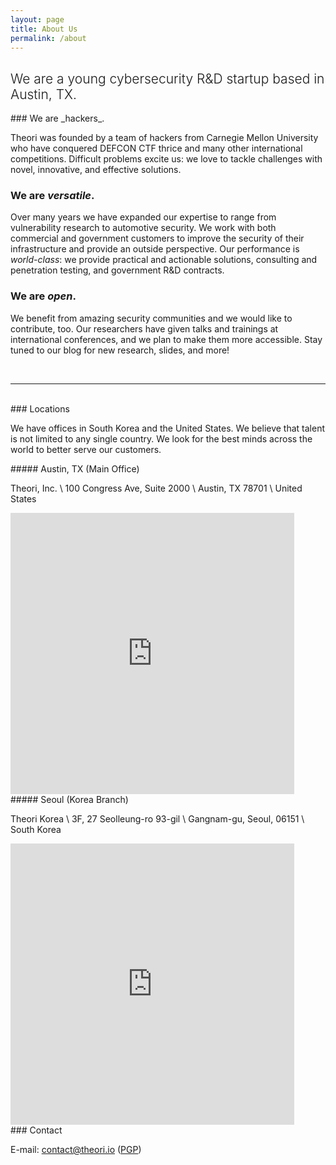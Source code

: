 ```yaml
---
layout: page
title: About Us
permalink: /about
---
```


<div class="row justify-content-between">
<div class="col-md-8 pr-5">

<h2 style="font-weight:300">We are a young cybersecurity R&D startup based in Austin, TX.</h2>

<div markdown="1">
### We are _hackers_.

Theori was founded by a team of hackers from Carnegie Mellon University who have conquered DEFCON CTF thrice and many other international competitions.
Difficult problems excite us: we love to tackle challenges with novel, innovative, and effective solutions.


### We are _versatile_.

Over many years we have expanded our expertise to range from vulnerability research to automotive security.
We work with both commercial and government customers to improve the security of their infrastructure and provide an outside perspective.
Our performance is _world-class_: we provide practical and actionable solutions, consulting and penetration testing, and government R&D contracts.


### We are _open_.

We benefit from amazing security communities and we would like to contribute, too.
Our researchers have given talks and trainings at international conferences, and we plan to make them more accessible.
Stay tuned to our blog for new research, slides, and more!

</div>
<br />
<hr />
<br />

<div markdown="1">
### Locations

We have offices in South Korea and the United States. We believe that talent is not limited to any single country. We look for the best minds across the world to better serve our customers.
</div>

<div class="row justify-content-between">
<div class="col-md-6">
<div markdown="1">
##### Austin, TX (Main Office)

Theori, Inc. \\
100 Congress Ave, Suite 2000 \\
Austin, TX 78701 \\
United States
<iframe width="90%" height="450" frameborder="0" style="border:0" src="https://www.google.com/maps/embed?pb=!1m18!1m12!1m3!1d3446.0531362799643!2d-97.74703818385939!3d30.264067181802975!2m3!1f0!2f0!3f0!3m2!1i1024!2i768!4f13.1!3m3!1m2!1s0x8644b5062cd591db%3A0x9eaad0932853166c!2s100%20Congress%20Ave%2C%20Austin%2C%20TX%2078701!5e0!3m2!1sen!2sus!4v1590699602423!5m2!1sen!2sus" allowfullscreen></iframe>
</div>
</div>
<div class="col-md-6">
<div markdown="1">
##### Seoul (Korea Branch)

Theori Korea \\
3F, 27 Seolleung-ro 93-gil \\
Gangnam-gu, Seoul, 06151 \\
South Korea
<iframe src="https://www.google.com/maps/embed?pb=!1m14!1m8!1m3!1d791.2853419587617!2d127.0457537!3d37.5045838!3m2!1i1024!2i768!4f13.1!3m3!1m2!1s0x357ca405f59ac15d%3A0xf7c3741a1cbc1714!2s27+Seolleung-ro+93-gil%2C+Yeoksam+1(il)-dong%2C+Gangnam-gu%2C+Seoul%2C+South+Korea!5e0!3m2!1sen!2sus!4v1535664260322" width="90%" height="450" frameborder="0" style="border:0" allowfullscreen></iframe>
</div>
</div>
</div>

</div>

<div class="col-md-4">

<div class="sticky-top sticky-top-80">

<div markdown="1">
### Contact

E-mail: contact@theori.io (<a href="{{ site.url }}/assets/pgp/theori.pub.asc" target="_blank">PGP</a>)
</div>

</div>
</div>
</div>

